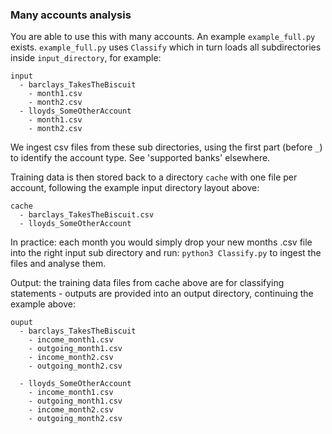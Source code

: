 
### Many accounts analysis
You are able to use this with many accounts. An example `example_full.py` exists.
`example_full.py` uses `Classify` which in turn loads all subdirectories inside `input_directory`, for example:

```
input
  - barclays_TakesTheBiscuit
    - month1.csv
    - month2.csv
  - lloyds_SomeOtherAccount
    - month1.csv
    - month2.csv
```

We ingest csv files from these sub directories, using the first part (before `_`) to identify the account type. See 'supported banks' elsewhere.

Training data is then stored back to a directory `cache` with one file per account, following the example input directory layout above:

```
cache
  - barclays_TakesTheBiscuit.csv
  - lloyds_SomeOtherAccount
```

In practice: each month you would simply drop your new months .csv file into the right input sub directory and run: `python3 Classify.py` to ingest the files and analyse them.

Output: the training data files from cache above are for classifying statements - outputs are provided into an output directory, continuing the example above:

```
ouput
  - barclays_TakesTheBiscuit
    - income_month1.csv
    - outgoing_month1.csv
    - income_month2.csv
    - outgoing_month2.csv

  - lloyds_SomeOtherAccount
    - income_month1.csv
    - outgoing_month1.csv
    - income_month2.csv
    - outgoing_month2.csv
```
